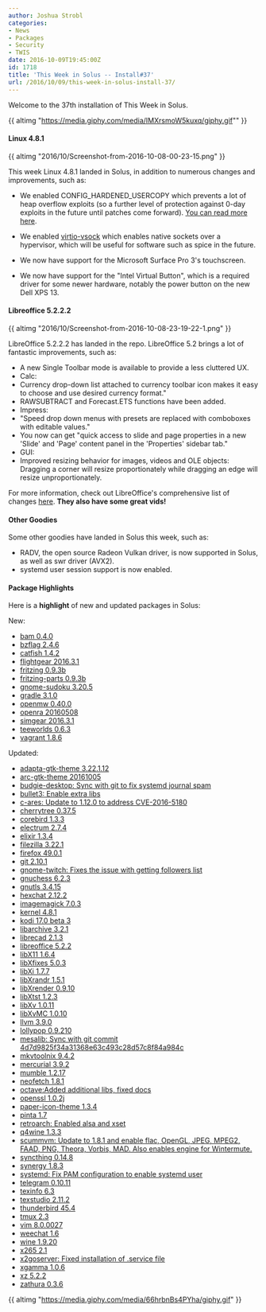```yaml
---
author: Joshua Strobl
categories:
- News
- Packages
- Security
- TWIS
date: 2016-10-09T19:45:00Z
id: 1718
title: 'This Week in Solus -- Install#37'
url: /2016/10/09/this-week-in-solus-install-37/
--- 
```

Welcome to the 37th installation of This Week in Solus. 

{{ altimg "https://media.giphy.com/media/IMXrsmoW5kuxq/giphy.gif"" }}

#### Linux 4.8.1

{{ altimg "2016/10/Screenshot-from-2016-10-08-00-23-15.png" }}

This week Linux 4.8.1 landed in Solus, in addition to numerous changes and improvements, such as:

- We enabled CONFIG_HARDENED_USERCOPY which prevents a lot of heap overflow exploits (so a further level of protection against 0-day exploits in the future until patches come forward). 
[You can read more here](https://www.phoronix.com/scan.php?page=news_item&px=Hardened-Usercopy-Linux-4.8).

- We enabled [virtio-vsock](http://qemu-project.org/Features/VirtioVsock) which enables native sockets over a hypervisor, which will be useful for software such as spice in the future.

- We now have support for the Microsoft Surface Pro 3's touchscreen.

- We now have support for the "Intel Virtual Button", which is a required driver for some newer hardware, notably the power button on the new Dell XPS 13.

#### Libreoffice 5.2.2.2

{{ altimg "2016/10/Screenshot-from-2016-10-08-23-19-22-1.png" }}

LibreOffice 5.2.2.2 has landed in the repo. LibreOffice 5.2 brings a lot of fantastic improvements, such as:

- A new Single Toolbar mode is available to provide a less cluttered UX.
- Calc: 
 - Currency drop-down list attached to currency toolbar icon makes it easy to choose and use desired currency format."
 - RAWSUBTRACT and Forecast.ETS functions have been added.
- Impress: 
 - "Speed drop down menus with presets are replaced with comboboxes with editable values."
 - You now can get "quick access to slide and page properties in a new 'Slide' and 'Page' content panel in the 'Properties' sidebar tab."
- GUI: 
 - Improved resizing behavior for images, videos and OLE objects: Dragging a corner will resize proportionately while dragging an edge will resize unproportionately.

For more information, check out LibreOffice's comprehensive list of changes [here](https://wiki.documentfoundation.org/ReleaseNotes/5.2). **They also have some great vids!**

#### Other Goodies

Some other goodies have landed in Solus this week, such as:

- RADV, the open source Radeon Vulkan driver, is now supported in Solus, as well as swr driver (AVX2).
- systemd user session support is now enabled.

#### Package Highlights

Here is a **highlight** of new and updated packages in Solus:

New:

- [bam 0.4.0](https://git.solus-project.com/packages/bam/commit/?id=06e912a2932cbc70cfb304f313d641009cd6bc53)
- [bzflag 2.4.6](https://git.solus-project.com/packages/bzflag/commit/?id=8b0cca4327739b1918635977ecb7a6095349fa88)
- [catfish 1.4.2](https://git.solus-project.com/packages/catfish/commit/?id=7202ce2d4512ca41cfd7725b9fe5b1a3631d15d1)
- [flightgear 2016.3.1](https://git.solus-project.com/packages/flightgear/commit/?id=b254bce3d99d77238ae3f88b68672f1931259720)
- [fritzing 0.9.3b](https://git.solus-project.com/packages/fritzing/commit/?id=d6727f3a294f99bb084666344fbf57757937fa99)
- [fritzing-parts 0.9.3b](https://git.solus-project.com/packages/fritzing-parts/commit/?id=188d8636504392e7a8225df91653f72cf8201a20)
- [gnome-sudoku 3.20.5](https://git.solus-project.com/packages/gnome-sudoku/commit/?id=a44794e5a3196b180f2c2474a6a2ce3842e0772e)
- [gradle 3.1.0](https://git.solus-project.com/packages/corebird/commit/?id=866b1f6f7f1b834d20fbb8a9433f4dc620c03279)
- [openmw 0.40.0](https://git.solus-project.com/packages/openmw/commit/?id=8aa1f49aad50cae4a6d1ae375b4d84c86514a605)
- [openra 20160508](https://git.solus-project.com/packages/openra/commit/?id=2a35b071c2910cd47f61094d99b3cb64d506854c)
- [simgear 2016.3.1](https://git.solus-project.com/packages/simgear/commit/?id=13071a640777ab83b72dec3e065e6ba68a66439b)
- [teeworlds 0.6.3](https://git.solus-project.com/packages/teeworlds/commit/?id=26af99576bcef18ddc42851e38d4294574dbc6e1)
- [vagrant 1.8.6](https://git.solus-project.com/packages/vagrant/commit/?id=b58c9bbca3b58fea04dc3cc4df1a162baf3d6db8)

Updated:

- [adapta-gtk-theme 3.22.1.12](https://git.solus-project.com/packages/adapta-gtk-theme/commit/?id=443c40b1e22a2929004e65c56fe8ccbcd9650ae2)
- [arc-gtk-theme 20161005](https://git.solus-project.com/packages/arc-gtk-theme/commit/?id=7171471fb5fba4e3f333db4931b66fd9422ba9de)
- [budgie-desktop: Sync with git to fix systemd journal spam](https://git.solus-project.com/packages/budgie-desktop/commit/?id=d02c1f20fd744089e68acb46d5e953a87bfb948b)
- [bullet3: Enable extra libs](https://git.solus-project.com/packages/bullet3/commit/?id=2beb4c3944c1ac1604fc2ed6f89d4cdad7b1c846)
- [c-ares: Update to 1.12.0 to address CVE-2016-5180](https://git.solus-project.com/packages/c-ares/commit/?id=5e85212bdbdf039d1616a9b794d50b71ee1ed48e)
- [cherrytree 0.37.5](https://git.solus-project.com/packages/cherrytree/commit/?id=bb3d65bd08a631c4ed0aa43eecac8820102890f6)
- [corebird 1.3.3](https://git.solus-project.com/packages/corebird/commit/?id=866b1f6f7f1b834d20fbb8a9433f4dc620c03279)
- [electrum 2.7.4](https://git.solus-project.com/packages/electrum/commit/?id=3b43f5b8fd98959a335280f82133c8c72913661c)
- [elixir 1.3.4](https://git.solus-project.com/packages/elixir/commit/?id=11d39420c969161d5c97723a064a8512ff784256)
- [filezilla 3.22.1](https://git.solus-project.com/packages/filezilla/commit/?id=323a5918aadbf646d090a9a70bf7bd23365c2164)
- [firefox 49.0.1](https://git.solus-project.com/packages/firefox/commit/?id=8b06b953715d7deab37fc873d07ec831d26c2df6)
- [git 2.10.1](https://git.solus-project.com/packages/git/commit/?id=0679b7dfd538a034cad5a30aa88c91e0aa904014)
- [gnome-twitch: Fixes the issue with getting followers list](https://git.solus-project.com/packages/gnome-twitch/commit/?id=5b378b3db6db70f8da7289c392df8afeb151fe44)
- [gnuchess 6.2.3](https://git.solus-project.com/packages/gnuchess/commit/?id=a116890f20d3cdcd65f531719456e45fdadb0699)
- [gnutls 3.4.15](https://git.solus-project.com/packages/gnutls/commit/?id=a9cd00b3946b01750bab2625aaa964e162dcab1a)
- [hexchat 2.12.2](https://git.solus-project.com/packages/hexchat/commit/?id=5cd36be834976ee0b4e54b9fae7286fe60696cdb)
- [imagemagick 7.0.3](https://git.solus-project.com/packages/imagemagick/commit/?id=d6c691bc3b8d99ed553cca58297014f8d1cd047f)
- [kernel 4.8.1](https://git.solus-project.com/packages/kernel/commit/?id=27727bb687aba8eeaa81e563d88d26666b187a53)
- [kodi 17.0 beta 3](https://git.solus-project.com/packages/kodi/commit/?id=b8e583385e6dd0be3223dba2f5823f31eb4c1764)
- [libarchive 3.2.1](https://git.solus-project.com/packages/libarchive/commit/?id=2205176232f87f16330e398d8b6d2c02207e6b4c)
- [librecad 2.1.3](https://git.solus-project.com/packages/librecad/commit/?id=1b27f4d8592755d7f236127f38d00905f1031f51)
- [libreoffice 5.2.2](https://git.solus-project.com/packages/libreoffice/commit/?id=5d6e8a5f9696acf4e3d21b81975d9f4efdcd86e1)
- [libX11 1.6.4](https://git.solus-project.com/packages/libX11/commit/?id=1f0dbf1b7bfd691a5172ab49d5baf91cb0fb964a)
- [libXfixes 5.0.3](https://git.solus-project.com/packages/libXfixes/commit/?id=15b9f2d2b03829081e094acfb709fffff9b3f448)
- [libXi 1.7.7](https://git.solus-project.com/packages/libXi/commit/?id=74764e7acb468e2d33f1d7f488212fdb9c14119d)
- [libXrandr 1.5.1](https://git.solus-project.com/packages/libXrandr/commit/?id=99d65677b0733510b562f1720485e0de2ef51793)
- [libXrender 0.9.10](https://git.solus-project.com/packages/libXrender/commit/?id=1a67705e1d709e34bfcd55a84369c7c938252acc)
- [libXtst 1.2.3](https://git.solus-project.com/packages/libXtst/commit/?id=2e34b014eac51df0617b99e1ff9440f24c91fb29)
- [libXv 1.0.11](https://git.solus-project.com/packages/libXv/commit/?id=022b73303af1371920abbb0a5d9304413f1684a7)
- [libXvMC 1.0.10](https://git.solus-project.com/packages/libXvMC/commit/?id=7c81cea92ffc42180e1492db48c5adce3ce49eb0)
- [llvm 3.9.0](https://git.solus-project.com/packages/llvm/commit/?id=b753d878ddf2cae8765915a2bd84515450e681e3)
- [lollypop 0.9.210](https://git.solus-project.com/packages/lollypop/commit/?id=30d7e0631225b75a992b6b4a3f17b0d4d4b3264f)
- [mesalib: Sync with git commit 4d7d9825f34a31368e63c493c28d57c8f84a984c](https://git.solus-project.com/packages/mesalib/commit/?id=74d5c702a6d31f838356e3209e3766c217885865)
- [mkvtoolnix 9.4.2](https://git.solus-project.com/packages/mkvtoolnix/commit/?id=61cca450d71e10c7f6cdb0fbf8f351c04bde8c51)
- [mercurial 3.9.2](https://git.solus-project.com/packages/mercurial/commit/?id=0ab52ecc6c848808ab236f480411b95f613bab89)
- [mumble 1.2.17](https://git.solus-project.com/packages/mumble/commit/?id=dc3f9f7b32e350dbde5b470b80e5c55dff261be1)
- [neofetch 1.8.1](https://git.solus-project.com/packages/neofetch/commit/?id=91c5e82b700bad35112b6495feb6701eaada1b98)
- [octave:Added additional libs, fixed docs](https://git.solus-project.com/packages/octave/commit/?id=a4423b6a18c7b772471b4dbf287663968001e3c0)
- [openssl 1.0.2j](https://git.solus-project.com/packages/openssl/commit/?id=48d357cdd89eb71ff6abc56951dcc58764fe8635)
- [paper-icon-theme 1.3.4](https://git.solus-project.com/packages/paper-icon-theme/commit/?id=77332282cb691b7e6aad40f26b1963ca0697f899)
- [pinta 1.7](https://git.solus-project.com/packages/pinta/commit/?id=93fd9ea22ba6379f740553ec4997518cbf90d770)
- [retroarch: Enabled alsa and xset](https://git.solus-project.com/packages/retroarch/commit/?id=525d604a09c6d3f5878115091277489e71801904)
- [q4wine 1.3.3](https://git.solus-project.com/packages/q4wine/commit/?id=22022c452e8bcc2faf4b7360bf6fa89f47eac262)
- [scummvm: Update to 1.8.1 and enable flac, OpenGL, JPEG, MPEG2, FAAD, PNG, Theora, Vorbis, MAD. Also enables engine for Wintermute.](https://git.solus-project.com/packages/scummvm/commit/?id=90fee28f295652290d78e3bfa66d015482ac72fd)
- [syncthing 0.14.8](https://git.solus-project.com/packages/syncthing/commit/?id=f775d6d2dd2fcfa6f95f77992ac132e0fb85dfb1)
- [synergy 1.8.3](https://git.solus-project.com/packages/synergy/commit/?id=a1e8936ec63b6314ce06e225ad3e15fb48a26605)
- [systemd: Fix PAM configuration to enable systemd user](https://git.solus-project.com/packages/systemd/commit/?id=8c665217e2c84a60e80958204fd5d7e04434df36)
- [telegram 0.10.11](https://git.solus-project.com/packages/telegram/commit/?id=af674f635b871c228d32a7a12aa150f1746f3bb9)
- [texinfo 6.3](https://git.solus-project.com/packages/texinfo/commit/?id=ddee300ff755e8527c5d3cb7cc85e3cdcae0e68f)
- [texstudio 2.11.2](https://git.solus-project.com/packages/texstudio/commit/?id=fda8b2a2904bcf01fddcdd134eb982040c7f274a)
- [thunderbird 45.4](https://git.solus-project.com/packages/thunderbird/commit/?id=db82fdd5c4f1f97b61864d46ec21d032ae38afb1)
- [tmux 2.3](https://git.solus-project.com/packages/tmux/commit/?id=1932b4f905ad8d51e6f29361b6ac2521eccbf8c7)
- [vim 8.0.0027](https://git.solus-project.com/packages/vim/commit/?id=64f49f12d63fb170e1ed8ca184d35cf56e6f2357)
- [weechat 1.6](https://git.solus-project.com/packages/weechat/commit/?id=44f3f7e185377d181025801f715c66e102bbc65e)
- [wine 1.9.20](https://git.solus-project.com/packages/wine/commit/?id=7f9f1ce09705ff1154ad93b66e36d22c0c25b9a1)
- [x265 2.1](https://git.solus-project.com/packages/x265/commit/?id=bada65054428696931f8b4d122b0de6269e72c5f)
- [x2goserver: Fixed installation of .service file](https://git.solus-project.com/packages/x2goserver/commit/?id=28c51a9f53ad4ed27b5b50c779db4b727fcd5472)
- [xgamma 1.0.6](https://git.solus-project.com/packages/xgamma/commit/?id=28f5e56a264bf74ab47219e903e05adeac9c7cfa)
- [xz 5.2.2](https://git.solus-project.com/packages/xz/commit/?id=d30cb07e3475dbd2a09ad2646f4585880b787952)
- [zathura 0.3.6](https://git.solus-project.com/packages/zathura/commit/?id=1034c78cf852ac951692f5eb206086863558a1d5)

{{ altimg "https://media.giphy.com/media/66hrbnBs4PYha/giphy.gif" }}